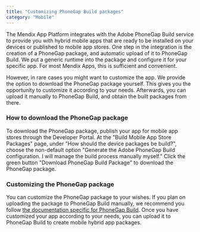 ```yaml
---
title: "Customizing PhoneGap Build packages"
category: "Mobile"
---
```



The Mendix App Platform integrates with the Adobe PhoneGap Build service to provide you with hybrid mobile apps that are ready to be installed on your devices or published to mobile app stores. One step in the integration is the creation of a PhoneGap package, and automatic upload of it to PhoneGap Build. We put a generic runtime into the package and configure it for your specific app. For most Mendix Apps, this is sufficient and convenient.

However, in rare cases you might want to customize the app. We provide the option to download the PhoneGap package yourself. This gives you the opportunity to customize it according to your needs. Afterwards, you can upload it manually to PhoneGap Build, and obtain the built packages from there.

### How to download the PhoneGap package

To download the PhoneGap package, publish your app for mobile app stores through the Developer Portal. At the "Build Mobile App Store Packages" page, under "How should the device packages be build?", choose the non-default option "Generate the Adobe PhoneGap Build configuration. I will manage the build process manually myself." Click the green button "Download PhoneGap Build Package" to download the PhoneGap package.

### Customizing the PhoneGap package

You can customize the PhoneGap package to your wishes. If you plan on uploading the package to PhoneGap Build manually, we recommend you follow [the documentation specific for PhoneGap Build](http://docs.phonegap.com/phonegap-build/). Once you have customized your app according to your needs, you can upload it to PhoneGap Build to create mobile hybrid app packages.
